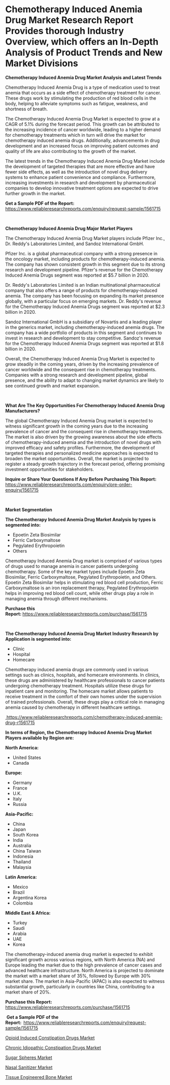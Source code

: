 <p><h1>Chemotherapy Induced Anemia Drug Market Research Report Provides thorough Industry Overview, which offers an In-Depth Analysis of Product Trends and New Market Divisions</h1></p><p><strong>Chemotherapy Induced Anemia Drug Market Analysis and Latest Trends</strong></p>
<p><p>Chemotherapy Induced Anemia Drug is a type of medication used to treat anemia that occurs as a side effect of chemotherapy treatment for cancer. These drugs work by stimulating the production of red blood cells in the body, helping to alleviate symptoms such as fatigue, weakness, and shortness of breath.</p><p>The Chemotherapy Induced Anemia Drug Market is expected to grow at a CAGR of 5.1% during the forecast period. This growth can be attributed to the increasing incidence of cancer worldwide, leading to a higher demand for chemotherapy treatments which in turn will drive the market for chemotherapy induced anemia drugs. Additionally, advancements in drug development and an increased focus on improving patient outcomes and quality of life are also contributing to the growth of the market.</p><p>The latest trends in the Chemotherapy Induced Anemia Drug Market include the development of targeted therapies that are more effective and have fewer side effects, as well as the introduction of novel drug delivery systems to enhance patient convenience and compliance. Furthermore, increasing investments in research and development by pharmaceutical companies to develop innovative treatment options are expected to drive further growth in the market.</p></p>
<p><strong>Get a Sample PDF of the Report:&nbsp;</strong> <a href="https://www.reliableresearchreports.com/enquiry/request-sample/1561715">https://www.reliableresearchreports.com/enquiry/request-sample/1561715</a></p>
<p>&nbsp;</p>
<p><strong>Chemotherapy Induced Anemia Drug Major Market Players</strong></p>
<p><p>The Chemotherapy Induced Anemia Drug Market players include Pfizer Inc., Dr. Reddy's Laboratories Limited, and Sandoz International GmbH. </p><p>Pfizer Inc. is a global pharmaceutical company with a strong presence in the oncology market, including products for chemotherapy-induced anemia. The company has shown consistent growth in this segment due to its strong research and development pipeline. Pfizer's revenue for the Chemotherapy Induced Anemia Drugs segment was reported at $5.7 billion in 2020.</p><p>Dr. Reddy's Laboratories Limited is an Indian multinational pharmaceutical company that also offers a range of products for chemotherapy-induced anemia. The company has been focusing on expanding its market presence globally, with a particular focus on emerging markets. Dr. Reddy's revenue for the Chemotherapy Induced Anemia Drugs segment was reported at $2.3 billion in 2020.</p><p>Sandoz International GmbH is a subsidiary of Novartis and a leading player in the generics market, including chemotherapy-induced anemia drugs. The company has a wide portfolio of products in this segment and continues to invest in research and development to stay competitive. Sandoz's revenue for the Chemotherapy Induced Anemia Drugs segment was reported at $1.8 billion in 2020.</p><p>Overall, the Chemotherapy Induced Anemia Drug Market is expected to grow steadily in the coming years, driven by the increasing prevalence of cancer worldwide and the consequent rise in chemotherapy treatments. Companies with a strong research and development pipeline, global presence, and the ability to adapt to changing market dynamics are likely to see continued growth and market expansion.</p></p>
<p>&nbsp;</p>
<p><strong>What Are The Key Opportunities For Chemotherapy Induced Anemia Drug Manufacturers?</strong></p>
<p><p>The global Chemotherapy Induced Anemia Drug market is expected to witness significant growth in the coming years due to the increasing prevalence of cancer and the consequent rise in chemotherapy treatments. The market is also driven by the growing awareness about the side effects of chemotherapy-induced anemia and the introduction of novel drugs with improved efficacy and safety profiles. Furthermore, the development of targeted therapies and personalized medicine approaches is expected to broaden the market opportunities. Overall, the market is projected to register a steady growth trajectory in the forecast period, offering promising investment opportunities for stakeholders.</p></p>
<p><strong>Inquire or Share Your Questions If Any Before Purchasing This Report:</strong> <a href="https://www.reliableresearchreports.com/enquiry/pre-order-enquiry/1561715">https://www.reliableresearchreports.com/enquiry/pre-order-enquiry/1561715</a></p>
<p>&nbsp;</p>
<p><strong>Market Segmentation</strong></p>
<p><strong>The Chemotherapy Induced Anemia Drug Market Analysis by types is segmented into:</strong></p>
<p><ul><li>Epoetin Zeta Biosimilar</li><li>Ferric Carboxymaltose</li><li>Pegylated Erythropoietin</li><li>Others</li></ul></p>
<p><p>Chemotherapy Induced Anemia Drug market is comprised of various types of drugs used to manage anemia in cancer patients undergoing chemotherapy. Some of the key market types include Epoetin Zeta Biosimilar, Ferric Carboxymaltose, Pegylated Erythropoietin, and Others. Epoetin Zeta Biosimilar helps in stimulating red blood cell production, Ferric Carboxymaltose is an iron replacement therapy, Pegylated Erythropoietin helps in improving red blood cell count, while other drugs play a role in managing anemia through different mechanisms.</p></p>
<p><strong>Purchase this Report:&nbsp;</strong><a href="https://www.reliableresearchreports.com/purchase/1561715">https://www.reliableresearchreports.com/purchase/1561715</a></p>
<p>&nbsp;</p>
<p><strong>The Chemotherapy Induced Anemia Drug Market Industry Research by Application is segmented into:</strong></p>
<p><ul><li>Clinic</li><li>Hospital</li><li>Homecare</li></ul></p>
<p><p>Chemotherapy induced anemia drugs are commonly used in various settings such as clinics, hospitals, and homecare environments. In clinics, these drugs are administered by healthcare professionals to cancer patients undergoing chemotherapy treatment. Hospitals utilize these drugs for inpatient care and monitoring. The homecare market allows patients to receive treatment in the comfort of their own homes under the supervision of trained professionals. Overall, these drugs play a critical role in managing anemia caused by chemotherapy in different healthcare settings.</p></p>
<p><a href="https://www.reliableresearchreports.com/chemotherapy-induced-anemia-drug-r1561715">&nbsp;https://www.reliableresearchreports.com/chemotherapy-induced-anemia-drug-r1561715</a></p>
<p><strong>In terms of Region, the Chemotherapy Induced Anemia Drug Market Players available by Region are:</strong></p>
<p>
    <p> <strong> North America: </strong>
        <ul>
            <li>United States</li>
            <li>Canada</li>
        </ul>
        </p> 
    <p> <strong> Europe: </strong>
        <ul>
            <li>Germany</li>
            <li>France</li>
            <li>U.K.</li>
            <li>Italy</li>
            <li>Russia</li>
        </ul>
        </p> 
    <p> <strong> Asia-Pacific: </strong>
        <ul>
            <li>China</li>
            <li>Japan</li>
            <li>South Korea</li>
            <li>India</li>
            <li>Australia</li>
            <li>China Taiwan</li>
            <li>Indonesia</li>
            <li>Thailand</li>
            <li>Malaysia</li>
        </ul>
        </p> 
    <p> <strong> Latin America: </strong>
        <ul>
            <li>Mexico</li>
            <li>Brazil</li>
            <li>Argentina Korea</li>
            <li>Colombia</li>
        </ul>
        </p> 
    <p> <strong> Middle East & Africa: </strong>
        <ul>
            <li>Turkey</li>
            <li>Saudi</li>
            <li>Arabia</li>
            <li>UAE</li>
            <li>Korea</li>
        </ul>
    </p>
    </p>
<p><p>The chemotherapy-induced anemia drug market is expected to exhibit significant growth across various regions, with North America (NA) and Europe leading the market due to the high prevalence of cancer cases and advanced healthcare infrastructure. North America is projected to dominate the market with a market share of 35%, followed by Europe with 30% market share. The market in Asia-Pacific (APAC) is also expected to witness substantial growth, particularly in countries like China, contributing to a market share of 20%.</p></p>
<p><strong>Purchase this Report: </strong><a href="https://www.reliableresearchreports.com/purchase/1561715">https://www.reliableresearchreports.com/purchase/1561715</a></p>
<p>&nbsp;<strong>Get a Sample PDF of the Report:&nbsp;&nbsp;</strong><a href="https://www.reliableresearchreports.com/enquiry/request-sample/1561715">https://www.reliableresearchreports.com/enquiry/request-sample/1561715</a></p>
<p><strong></strong></p>
<p><p><a href="https://github.com/RoccoManning/Market-Research-Report-List-6/blob/main/opioid-induced-constipation-drugs-market.md">Opioid Induced Constipation Drugs Market</a></p><p><a href="https://github.com/gulaimolin/Market-Research-Report-List-6/blob/main/chronic-idiopathic-constipation-drugs-market.md">Chronic Idiopathic Constipation Drugs Market</a></p><p><a href="https://github.com/nicoletavirag/Market-Research-Report-List-5/blob/main/sugar-spheres-market.md">Sugar Spheres Market</a></p><p><a href="https://github.com/ranaacryptoaddmin/Market-Research-Report-List-1/blob/main/nasal-sanitizer-market.md">Nasal Sanitizer Market</a></p><p><a href="https://github.com/mauripalmi/Market-Research-Report-List-5/blob/main/tissue-engineered-bone-market.md">Tissue Engineered Bone Market</a></p></p>
